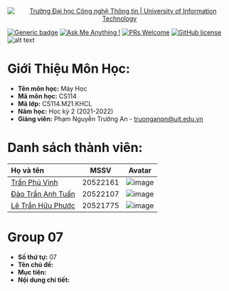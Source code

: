 <!-- Banner -->
<p align="center">
  <a href="https://www.uit.edu.vn/" title="Trường Đại học Công nghệ Thông tin" style="border: none;">
    <img src="https://i.imgur.com/WmMnSRt.png" alt="Trường Đại học Công nghệ Thông tin | University of Information Technology">
  </a>
</p>

[![Generic badge](https://img.shields.io/badge/Status-working-<COLOR>.svg)](https://shields.io/)
[![Ask Me Anything !](https://img.shields.io/badge/Ask%20me-anything-1abc9c.svg)](https://github.com/anhquan075/CS114.L22.KHCL/issues/new)
[![PRs Welcome](https://img.shields.io/badge/PRs-welcome-brightgreen.svg?style=flat-square)](http://makeapullrequest.com)
[![GitHub license](https://img.shields.io/github/license/Naereen/StrapDown.js.svg)](https://github.com/anhquan075/CS114.L22.KHCL/blob/master/LICENSE)
![alt text](https://img.shields.io/badge/Language-Python-green)

# Giới Thiệu Môn Học:
* __Tên môn học:__ Máy Học
* __Mã môn học:__ CS114
* __Mã lớp:__ CS114.M21.KHCL
* __Năm học:__ Học kỳ 2 (2021-2022)
* __Giảng viên:__ Phạm Nguyễn Trường An - <truonganpn@uit.edu.vn>

# Danh sách thành viên:
| Họ và tên      | MSSV | Avatar |
| :---        |    :----:   |          :---: |
| [Trần Phú Vinh](https://github.com/Zrmikstri "Vinh's github")      | 20522161       | ![image](https://user-images.githubusercontent.com/79463278/162102230-a2a4fdd4-a7dd-4375-af9b-5dbbde72b47e.png)  |
| [Đào Trần Anh Tuấn](https://github.com/daotrananhtuan09102002 "Tuấn's github")   | 20522107        | ![image](https://user-images.githubusercontent.com/79463278/162102058-e574d00e-133f-4775-be5f-f377ba21423b.png)      |
| [Lê Trần Hữu Phước](https://github.com/greentealatte2105 "Phước's github") | 20521775 | ![image](https://user-images.githubusercontent.com/79463278/162102133-7621dbd1-862c-4acf-ab98-4e27f4df3c6b.png)|

# Group 07
* __Số thứ tự:__ 07
* __Tên chủ đề:__ 
* __Mục tiên:__ 
* __Nội dung chi tiết:__ 
